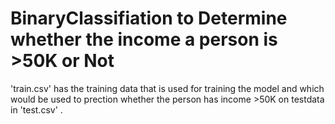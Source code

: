 # BinaryClassifiation to Determine whether the income a person is >50K or Not

'train.csv' has the training data that is used for training the model and which would be used to prection whether the person has income >50K on testdata in 'test.csv' .
